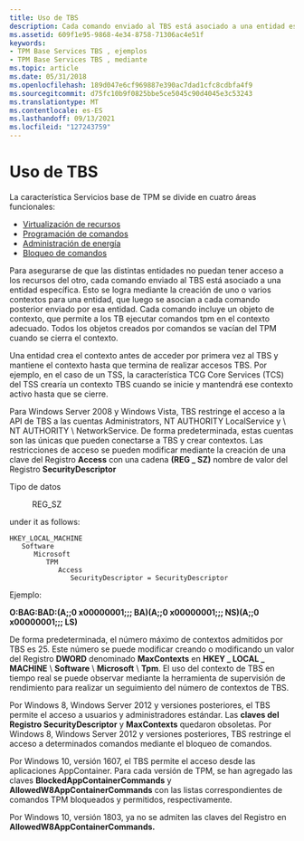 ```yaml
---
title: Uso de TBS
description: Cada comando enviado al TBS está asociado a una entidad específica. Esto se logra mediante la creación de uno o varios contextos para una entidad, que luego se asocian a cada comando posterior enviado por esa entidad.
ms.assetid: 609f1e95-9868-4e34-8758-71306ac4e51f
keywords:
- TPM Base Services TBS , ejemplos
- TPM Base Services TBS , mediante
ms.topic: article
ms.date: 05/31/2018
ms.openlocfilehash: 189d047e6cf969887e390ac7dad1cfc8cdbfa4f9
ms.sourcegitcommit: d75fc10b9f0825bbe5ce5045c90d4045e3c53243
ms.translationtype: MT
ms.contentlocale: es-ES
ms.lasthandoff: 09/13/2021
ms.locfileid: "127243759"
---
```

# <a name="using-tbs"></a>Uso de TBS

La característica Servicios base de TPM se divide en cuatro áreas funcionales:

-   [Virtualización de recursos](resource-virtualization.md)
-   [Programación de comandos](command-scheduling.md)
-   [Administración de energía](power-management.md)
-   [Bloqueo de comandos](command-blocking.md)

Para asegurarse de que las distintas entidades no puedan tener acceso a los recursos del otro, cada comando enviado al TBS está asociado a una entidad específica. Esto se logra mediante la creación de uno o varios contextos para una entidad, que luego se asocian a cada comando posterior enviado por esa entidad. Cada comando incluye un objeto de contexto, que permite a los TB ejecutar comandos tpm en el contexto adecuado. Todos los objetos creados por comandos se vacían del TPM cuando se cierra el contexto.

Una entidad crea el contexto antes de acceder por primera vez al TBS y mantiene el contexto hasta que termina de realizar accesos TBS. Por ejemplo, en el caso de un TSS, la característica TCG Core Services (TCS) del TSS crearía un contexto TBS cuando se inicie y mantendrá ese contexto activo hasta que se cierre.

Para Windows Server 2008 y Windows Vista, TBS restringe el acceso a la API de TBS a las cuentas Administrators, NT AUTHORITY LocalService y \\ NT AUTHORITY \\ NetworkService. De forma predeterminada, estas cuentas son las únicas que pueden conectarse a TBS y crear contextos. Las restricciones de acceso se pueden modificar mediante la creación de una clave del Registro **Access** con una cadena **(REG \_ SZ)** nombre de valor del Registro **SecurityDescriptor** <dl> <dt>

Tipo de datos
</dt> <dd>REG_SZ</dd> </dl> under it as follows:

```
HKEY_LOCAL_MACHINE
   Software
      Microsoft
         TPM
            Access
               SecurityDescriptor = SecurityDescriptor
```

Ejemplo:

**O:BAG:BAD:(A;;0 x00000001;;; BA)(A;;0 x00000001;;; NS)(A;;0 x00000001;;; LS)**

De forma predeterminada, el número máximo de contextos admitidos por TBS es 25. Este número se puede modificar creando o modificando un valor del Registro **DWORD** denominado **MaxContexts** en **HKEY \_ LOCAL \_ MACHINE** \\ **Software** \\ **Microsoft** \\ **Tpm**. El uso del contexto de TBS en tiempo real se puede observar mediante la herramienta de supervisión de rendimiento para realizar un seguimiento del número de contextos de TBS.

Por Windows 8, Windows Server 2012 y versiones posteriores, el TBS permite el acceso a usuarios y administradores estándar. Las **claves del Registro SecurityDescriptor** y **MaxContexts** quedaron obsoletas. Por Windows 8, Windows Server 2012 y versiones posteriores, TBS restringe el acceso a determinados comandos mediante el bloqueo de comandos.

Por Windows 10, versión 1607, el TBS permite el acceso desde las aplicaciones AppContainer. Para cada versión de TPM, se han agregado las claves **BlockedAppContainerCommands** y **AllowedW8AppContainerCommands** con las listas correspondientes de comandos TPM bloqueados y permitidos, respectivamente.

Por Windows 10, versión 1803, ya no se admiten las claves del Registro en **AllowedW8AppContainerCommands.**

 

 




